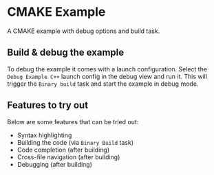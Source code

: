 # CMAKE Example

A CMAKE example with debug options and build task.

## Build & debug the example

To debug the example it comes with a launch configuration. Select the `Debug Example C++` launch config in the debug view and run it. This will trigger the `Binary build` task and start the example in debug mode.

## Features to try out

Below are some features that can be tried out:

- Syntax highlighting
- Building the code (via `Binary Build` task)
- Code completion (after building)
- Cross-file navigation (after building)
- Debugging (after building)
